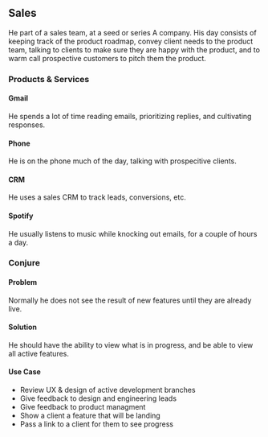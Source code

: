 ## Sales

He part of a sales team, at a seed or series A company. His day consists of keeping track of the product roadmap, convey client needs to the product team, talking to clients to make sure they are happy with the product, and to warm call prospective customers to pitch them the product.

### Products & Services

#### Gmail

He spends a lot of time reading emails, prioritizing replies, and cultivating responses.

#### Phone

He is on the phone much of the day, talking with prospecitive clients.

#### CRM

He uses a sales CRM to track leads, conversions, etc.

#### Spotify

He usually listens to music while knocking out emails, for a couple of hours a day.

### Conjure

#### Problem

Normally he does not see the result of new features until they are already live.

#### Solution

He should have the ability to view what is in progress, and be able to view all active features.

#### Use Case

- Review UX & design of active development branches
- Give feedback to design and engineering leads
- Give feedback to product managment
- Show a client a feature that will be landing
- Pass a link to a client for them to see progress
